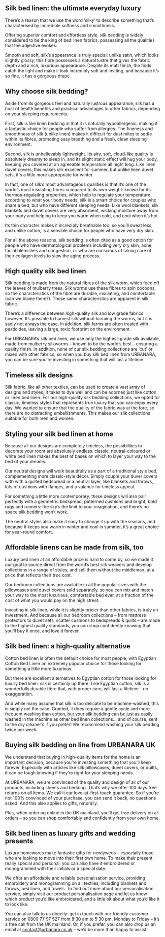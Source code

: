  

Silk bed linen: the ultimate everyday luxury
--------------------------------------------

There’s a reason that we use the word ‘silky’ to describe something that’s characterised by incredible softness and smoothness.

Offering superior comfort and effortless style, silk bedding is widely considered to be the king of bed linen fabrics, possessing all the qualities that the adjective evokes.

Smooth and soft, silk’s appearance is truly special: unlike satin, which looks slightly glossy, this fibre possesses a natural lustre that gives the fabric depth and a rich, luxurious appearance. Despite its matt finish, the folds catch the light and make it look incredibly soft and inviting, and because it’s so fine, it has a gorgeous drape.

Why choose silk bedding?
------------------------

Aside from its gorgeous feel and naturally lustrous appearance, silk has a host of health benefits and practical advantages to other fabrics, depending on your sleeping requirements.

First, silk is like linen bedding in that it is naturally hypoallergenic, making it a fantastic choice for people who suffer from allergies. The fineness and smoothness of silk (unlike linen) makes it difficult for dust mites to settle within its fibres, promoting easy breathing and a fresh, clean sleeping environment.

Second, silk is unbelievably lightweight. Its airy, soft, cloud-like quality is absolutely dreamy to sleep in, and its slight static effect will hug your body, keeping you covered at an agreeable temperature all night long. Like linen duvet covers, this makes silk excellent for summer, but unlike linen duvet sets, it's a little more appropriate for winter.

In fact, one of silk’s most advantageous qualities is that it’s one of the world’s most insulating fibres compared to its own weight: known for its thermos-regulating properties, which help to regulate your temperature according to what your body needs, silk is a smart choice for couples who share a bed, but who have different sleeping needs. Like wool blankets, silk blankets and duvet covers are very absorbent, wicking moisture away from your body and helping to keep you warm when cold, and cool when it’s hot.

Its thin character makes it incredibly breathable too, so you’ll sweat less, and unlike cotton, is a sensible choice for people who have very dry skin.

For all the above reasons, silk bedding is often cited as a good option for people who have dermatological problems including very dry skin, acne, facial blemishes and congestion, or who are conscious of taking care of their collagen levels to slow the aging process.

High quality silk bed linen
---------------------------

Silk bedding is made from the natural fibres of the silk worm, which feed off the leaves of mulberry trees. Silk worms use these fibres to spin cocoons, so the characteristics of the fibre are durable, insulating, and comfortable (can we blame them?). Those same characteristics are apparent in silk fabric.

There’s a difference between high-quality silk and low grade fabrics however. It’s possible to harvest silk without harming the worms, but it is sadly not always the case. In addition, silk farms are often treated with pesticides, leaving a large, toxic footprint on the environment.

For URBANARA’s silk bed linen, we use only the highest-grade silk available, made from mulberry silkworms – known to be the world’s best – ensuring a quality finish. In addition, none of our silk bedding collections are ‘cut’ or mixed with other fabrics, so when you buy silk bed linen from URBANARA, you can be sure you’re investing in something that will last a lifetime.

Timeless silk designs
---------------------

Silk fabric, like all other textiles, can be used to create a vast array of designs and styles; it takes to dye well and can be adorned just like cotton or linen bed linen. For our high-quality silk bedding collections, we opted for classic, timeless styles that represents true luxury that you can enjoy every day. We wanted to ensure that the quality of the fabric was at the fore, so there are no distracting embellishments. This makes our silk collections suitable for both men and women.

Styling your silk bed linen at home
-----------------------------------

Because all our designs are completely timeless, the possibilities to decorate your room are absolutely endless: classic, neutral-coloured or white bed linen makes the best of bases on which to layer your way to the bed of your dreams.

Our neutral designs will work beautifully as a part of a traditional style bed, complementing more classic-style décor. Simply couple your duver covers with with a quilted bedspread or a neutral layer, like blankets and throws, lots of cushions with flanges, and a valance for timeless appeal.

For something a little more contemporary, these designs will also pair perfectly with a geometric bedspread, patterned cushions and bright, bold rugs and runners: the sky’s the limit to your imagination, and there’s no space silk bedding won’t work.

The neutral styles also make it easy to change it up with the seasons, and because it keeps you warm in winter and cool in summer, it’s a great choice for year-round comfort.

Affordable linens can be made from silk, too
--------------------------------------------

Luxury bed linen at an affordable price is hard to come by, so we made it our goal to source direct from the world’s best silk weavers and develop collections in a range of styles, and sell them without the middleman, at a price that reflects their true cost.

Our bedroom collections are available in all the popular sizes with the pillowcases and duvet covers sold separately, so you can mix and match your way to the most luxurious, comfortable bed ever, at a fraction of the cost of what you would pay on the high street.

Investing in silk linen, while it is slightly pricier than other fabrics, is truly an investment. And because all our bedroom collections – from mattress protectors to duvet sets, scatter cushions to bedspreads & quilts – are made to the highest quality standards, you can shop confidently knowing that you’ll buy it once, and love it forever.

Silk bed linen: a high-quality alternative
------------------------------------------

Cotton bed linen is often the default choice for most people, with Egyptian Cotton Bed Linen an extremely popular choice for those looking for something a little more luxurious.

But there are excellent alternatives to Egyptian cotton for those looking for luxury bed linen: silk is certainly up there. Like Egyptian cotton, silk is a wonderfully durable fibre that, with proper care, will last a lifetime – no exaggeration.

And while many assume that silk is too delicate to be machine-washed, this is simply not the case. Granted, it does require a gentle cycle and more frequent washing than cotton, but your silk bedding can be just as easily washed in the machine as other bed linen collections… and of course, sent to the dry cleaner’s if you prefer! We recommend washing your silk bedding twice per week.

Buying silk bedding on line from URBANARA UK
--------------------------------------------

We understand that buying in high-quality items for the home is an important decision, because you’re investing something that you’ll keep forever. Especially with articles like silk pillowcases, duvet covers, or quilts, it can be tough knowing if they’re right for your sleeping needs.

At URBANARA, we are convinced of the quality and design of all of our products, including sheets and bedding. That’s why we offer 100 days free returns on all items. We call it our love-at-first-touch guarantee. So if you’re not 100% convinced of your purchase, you can send it back, no questions asked. And this also applies to gifts, naturally.

Plus, when ordering online in the UK mainland, you’ll get free delivery on all orders – so you can shop comfortably and confidently from your own home.

Silk bed linen as luxury gifts and wedding presents
---------------------------------------------------

Luxury homewares make fantastic gifts for newlyweds – especially those who are looking to move into their first own home. To make their present really special and personal, you can also have it embroidered or monogrammed with their initials or a special date.

We offer an affordable and reliable personalisation service, providing embroidery and monogramming on all textiles, including blankets and throws, bed linen, and towels. To find out more about our personalisation service, simply visit our product personalisation page and let us know which product you’d like embroidered, and a little bit about what you’d like it to look like.

You can also talk to us directly: get in touch with our friendly customer service on 0800 77 97 527 from 8:30 am to 5:30 pm, Monday to Friday – it’s a free call from the UK mainland. Or, if you prefer, you can also drop us an email at contact@urbanara.co.uk – we’d be more than happy to assist!

 

